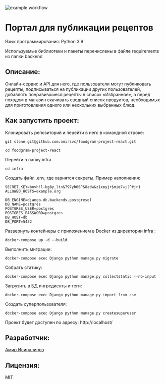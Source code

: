 ![example workflow](https://github.com/amirsvc/foodgram-project-react/actions/workflows/foodgram-project-react.yml/badge.svg)

# **Портал для публикации рецептов**

Язык программирования: Python 3.9

Используемые библиотеки и пакеты перечислены в файле requirements из папки backend

## **Описание:**

Онлайн-сервис и API для него, где пользователи могут публиковать рецепты, подписываться на публикации других пользователей, добавлять понравившиеся рецепты в список «Избранное», а перед походом в магазин скачивать сводный список продуктов, необходимых для приготовления одного или нескольких выбранных блюд.

## **Как запустить проект:**

Клонировать репозиторий и перейти в него в командной строке:
```
git clone git@github.com:amirsvc/foodgram-project-react.git
```
```
cd foodgram-project-react
```
Перейти в папку infra
```
cd infra
```

Создать файл .env, где харнятся секреты.
Пример наполнения:
```
SECRET_KEY=bovh!l-bg8y_ltn&797yh66^&8adw&z1xoyj+$mie7=j(^#jr1
ALLOWED_HOSTS=example.org

DB_ENGINE=django.db.backends.postgresql
DB_NAME=postgres
POSTGRES_USER=postgres
POSTGRES_PASSWORD=postgres
DB_HOST=db
DB_PORT=5432
```
Развернуть контейнеры c приложением в Docker из директории infra :
```
docker-compose up -d --build
```
Выполнить миграции:
```
docker-compose exec Django python manage.py migrate
```
Собрать статику:
```
docker-compose exec Django python manage.py collectstatic --no-input
```
Загрузить в БД ингредиенты и теги:
```
docker-compose exec Django python manage.py import_from_csv
```
Создать суперпользователя:
```
docker-compose exec Django python manage.py createsuperuser
```

Проект будет доступен по адресу: http://localhost/

## **Разработчик:**

[Амир Исиналинов](https://github.com/amirsvc)

## **Лицензия:**
MIT
